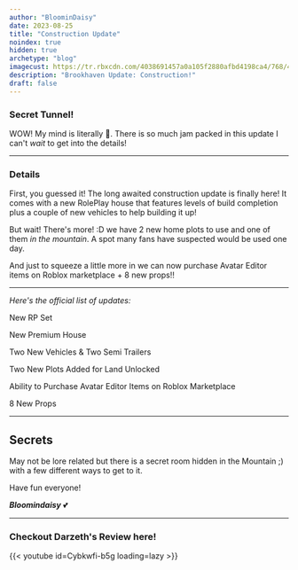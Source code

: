 ```yaml
---
author: "BloominDaisy"
date: 2023-08-25
title: "Construction Update"
noindex: true
hidden: true
archetype: "blog"
imagecust: https://tr.rbxcdn.com/4038691457a0a105f2880afbd4198ca4/768/432/Image/Png
description: "Brookhaven Update: Construction!"
draft: false
---
```


### Secret Tunnel!
 WOW! My mind is literally <span class="emojify">🤯</span>. There is so much jam packed in this update I can't _wait_ to get into the details!

---

### Details

First, you guessed it! The long awaited construction update is finally here! It comes with a new RolePlay house that features levels of build completion plus a couple of new vehicles to help building it up!

But wait! There's more! :D we have 2 new home plots to use and one of them _in the mountain_. A spot many fans have suspected would be used one day. 

And just to squeeze a little more in we can now purchase Avatar Editor items on Roblox marketplace + 8 new props!!

---

*Here's the official list of updates:*

New RP Set

New Premium House

Two New Vehicles & Two Semi Trailers

Two New Plots Added for Land Unlocked

Ability to Purchase Avatar Editor Items on Roblox Marketplace

8 New Props

---

## Secrets

May not be lore related but there is a secret room hidden in the Mountain ;) with a few different ways to get to it. 

Have fun everyone!

_**Bloomindaisy**_ <span class="nowrap"><span class="emojify">💕</span>

---

### Checkout Darzeth's Review here!

{{< youtube id=Cybkwfi-b5g loading=lazy >}}